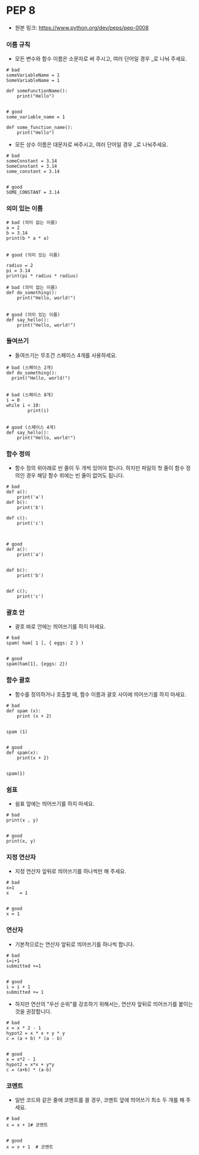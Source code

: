 # PEP 8

* 원본 링크: https://www.python.org/dev/peps/pep-0008


### 이름 규칙
* 모든 변수와 함수 이름은 소문자로 써 주시고, 여러 단어일 경우 _로 나눠 주세요.
```
# bad
someVariableName = 1
SomeVariableName = 1

def someFunctionName():
    print("Hello")


# good
some_variable_name = 1

def some_function_name():
    print("Hello")
```

* 모든 상수 이름은 대문자로 써주시고, 여러 단어일 경우 _로 나눠주세요.
```
# bad
someConstant = 3.14
SomeConstant = 3.14
some_constant = 3.14


# good
SOME_CONSTANT = 3.14
```

### 의미 있는 이름
```
# bad (의미 없는 이름)
a = 2
b = 3.14
print(b * a * a)


# good (의미 있는 이름)

radius = 2
pi = 3.14
print(pi * radius * radius)
```

```
# bad (의미 없는 이름)
def do_something():
    print("Hello, world!")


# good (의미 있는 이름)
def say_hello():
    print("Hello, world!")
```
    
### 들여쓰기
* 들여쓰기는 무조건 스페이스 4개를 사용하세요.

```
# bad (스페이스 2개)
def do_something():
  print("Hello, world!")


# bad (스페이스 8개)
i = 0
while i < 10:
        print(i)


# good (스페이스 4개)
def say_hello():
    print("Hello, world!")
```    
    
### 함수 정의
* 함수 정의 위아래로 빈 줄이 두 개씩 있어야 합니다. 하지만 파일의 첫 줄이 함수 정의인 경우 해당 함수 위에는 빈 줄이 없어도 됩니다.

```
# bad
def a():
    print('a')
def b():
    print('b')

def c():
    print('c')



# good
def a():
    print('a')


def b():
    print('b')


def c();
    print('c')
```

### 괄호 안
* 괄호 바로 안에는 띄어쓰기를 하지 마세요.

```
# bad
spam( ham[ 1 ], { eggs: 2 } )


# good
spam(ham[1], {eggs: 2})
```

### 함수 괄호
* 함수를 정의하거나 호출할 때, 함수 이름과 괄호 사이에 띄어쓰기를 하지 마세요.

```
# bad
def spam (x):
    print (x + 2)


spam (1)


# good
def spam(x):
    print(x + 2)


spam(1)
```

### 쉼표
* 쉼표 앞에는 띄어쓰기를 하지 마세요.

```
# bad
print(x , y)


# good
print(x, y)
```

### 지정 연산자
* 지정 연산자 앞뒤로 띄어쓰기를 하나씩만 해 주세요.

```
# bad
x=1
x    = 1


# good
x = 1
```

### 연산자
* 기본적으로는 연산자 앞뒤로 띄어쓰기를 하나씩 합니다.
```
# bad
i=i+1
submitted +=1


# good
i = i + 1
submitted += 1
```

* 하지만 연산의 "우선 순위"를 강조하기 위해서는, 연산자 앞뒤로 띄어쓰기를 붙이는 것을 권장합니다.
```
# bad
x = x * 2 - 1
hypot2 = x * x + y * y
c = (a + b) * (a - b)


# good
x = x*2 - 1
hypot2 = x*x + y*y
c = (a+b) * (a-b)
```

### 코멘트
* 일반 코드와 같은 줄에 코멘트를 쓸 경우, 코멘트 앞에 띄어쓰기 최소 두 개를 해 주세요.
```
# bad
x = x + 1# 코멘트


# good
x = x + 1  # 코멘트
```
